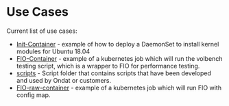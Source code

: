 # Use Cases

Current list of use cases:
- [Init-Container](./Init-Container) - example of how to deploy a DaemonSet to install kernel modules for Ubuntu 18.04
- [FIO-Container](./FIO-Container/) - example of a kubernetes job which will run the volbench testing script, which is a wrapper to FIO for performance testing.
- [scripts](./scripts/) - Script folder that contains scripts that have been developed and used by Ondat or customers.
- [FIO-raw-container](./FIO-raw-container/) - example of a kubernetes job which will run FIO with config map.
